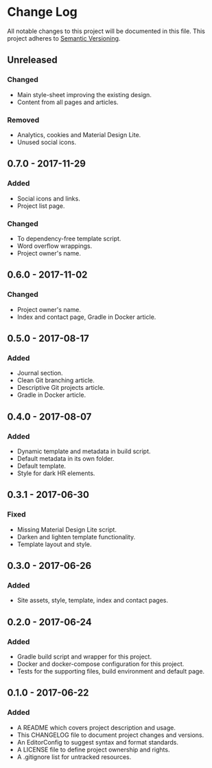 # Change Log

All notable changes to this project will be documented in this file. This
project adheres to [Semantic Versioning](http://semver.org).

## Unreleased

### Changed

  - Main style-sheet improving the existing design.
  - Content from all pages and articles.

### Removed

  - Analytics, cookies and Material Design Lite.
  - Unused social icons.

## 0.7.0 - 2017-11-29

### Added

  - Social icons and links.
  - Project list page.

### Changed

  - To dependency-free template script.
  - Word overflow wrappings.
  - Project owner's name.

## 0.6.0 - 2017-11-02

### Changed

  - Project owner's name.
  - Index and contact page, Gradle in Docker article.

## 0.5.0 - 2017-08-17

### Added

  - Journal section.
  - Clean Git branching article.
  - Descriptive Git projects article.
  - Gradle in Docker article.

## 0.4.0 - 2017-08-07

### Added

  - Dynamic template and metadata in build script.
  - Default metadata in its own folder.
  - Default template.
  - Style for dark HR elements.

## 0.3.1 - 2017-06-30

### Fixed

  - Missing Material Design Lite script.
  - Darken and lighten template functionality.
  - Template layout and style.

## 0.3.0 - 2017-06-26

### Added

  - Site assets, style, template, index and contact pages.

## 0.2.0 - 2017-06-24

### Added

  - Gradle build script and wrapper for this project.
  - Docker and docker-compose configuration for this project.
  - Tests for the supporting files, build environment and default page.

## 0.1.0 - 2017-06-22

### Added

  - A README which covers project description and usage.
  - This CHANGELOG file to document project changes and versions.
  - An EditorConfig to suggest syntax and format standards.
  - A LICENSE file to define project ownership and rights.
  - A .gitignore list for untracked resources.
